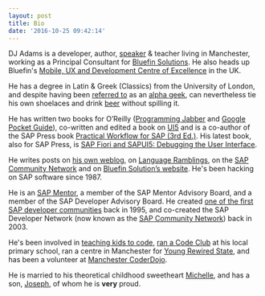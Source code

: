 ```yaml
---
layout: post
title: Bio
date: '2016-10-25 09:42:14'
---
```



DJ Adams is a developer, author, [speaker](http://lanyrd.com/profile/qmacro/past/speaking/) & teacher living in Manchester, working as a Principal Consultant for [Bluefin Solutions](http://www.bluefinsolutions.com/). He also heads up Bluefin's [Mobile, UX and Development Centre of Excellence](https://mud.bluefinsolutions.com/) in the UK. 

He has a degree in Latin & Greek (Classics) from the University of London, and despite having been [referred to](http://macdevcenter.com/pub/a/mac/2002/05/14/oreilly_wwdc_keynote.html?page=2) as an [alpha geek](http://radar.oreilly.com/2005/11/burn-in-7-dj-adams.html), can nevertheless tie his own shoelaces and drink [beer](https://untappd.com/user/qmacro/) without spilling it.

He has written two books for O’Reilly ([Programming Jabber](https://www.amazon.co.uk/Programming-Jabber-Extending-XML-Messaging/dp/0596002025/) and [Google Pocket Guide](https://www.amazon.co.uk/Google-Pocket-Guide-Tara-Calishain/dp/0596005504/)), co-written and edited a book on [UI5](https://www.amazon.co.uk/30-Days-UI5-Celebrating-milestone-ebook/dp/B017MOJEWG) and is a co-author of the SAP Press book [Practical Workflow for SAP (3rd Ed.)](https://www.amazon.co.uk/Practical-Workflow-Revised-Rickayzen-Hardcover/dp/B011DCBNZO). His latest book, also for SAP Press, is [SAP Fiori and SAPUI5: Debugging the User Interface](https://www.sap-press.com/sap-fiori-and-sapui5-debugging-the-user-interface_4305/). 

He writes posts on [his own weblog](/), on [Language Ramblings](http://langram.org/), on the [SAP Community Network](https://people.sap.com/dj.adams) and on [Bluefin Solution’s website](http://www.bluefinsolutions.com/blogs/dj-adams). He's been hacking on SAP software since 1987. 

He is an [SAP Mentor](https://www.sap.com/uk/community/about/mentors-program.html), a member of the SAP Mentor Advisory Board, and a member of the SAP Developer Advisory Board. He created [one of the first SAP developer communities](http://www.bluefinsolutions.com/insights/dj-adams/march-2016/the-evolution-of-the-sap-community) back in 1995, and co-created the SAP Developer Network (now known as the [SAP Community Network](https://www.sap.com/community.html)) back in 2003. 

He's been involved in [teaching kids to code](/2012/12/05/codeclub-and-becoming-a-stem-ambassador/), [ran a Code Club](/2013/04/18/codeclub-thoughts/) at his local primary school, ran a centre in Manchester for [Young Rewired State](https://en.wikipedia.org/wiki/Young_Rewired_State), and has been a volunteer at [Manchester CoderDojo](http://mcrcoderdojo.org.uk/).

He is married to his theoretical childhood sweetheart [Michelle](http://www.pipetree.com/michelleadams/), and has a son, [Joseph](http://jcla1.com/), of whom he is **very** proud.


